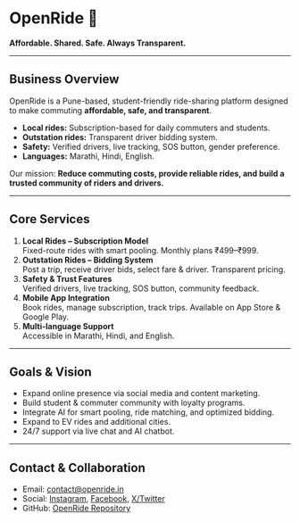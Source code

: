 # OpenRide 🚗

**Affordable. Shared. Safe. Always Transparent.**

---

## **Business Overview**
OpenRide is a Pune-based, student-friendly ride-sharing platform designed to make commuting **affordable, safe, and transparent**.  
- **Local rides:** Subscription-based for daily commuters and students.  
- **Outstation rides:** Transparent driver bidding system.  
- **Safety:** Verified drivers, live tracking, SOS button, gender preference.  
- **Languages:** Marathi, Hindi, English.  

Our mission: **Reduce commuting costs, provide reliable rides, and build a trusted community of riders and drivers.**

---

## **Core Services**
1. **Local Rides – Subscription Model**  
   Fixed-route rides with smart pooling. Monthly plans ₹499–₹999.  
2. **Outstation Rides – Bidding System**  
   Post a trip, receive driver bids, select fare & driver. Transparent pricing.  
3. **Safety & Trust Features**  
   Verified drivers, live tracking, SOS button, community feedback.  
4. **Mobile App Integration**  
   Book rides, manage subscription, track trips. Available on App Store & Google Play.  
5. **Multi-language Support**  
   Accessible in Marathi, Hindi, and English.  

---

## **Goals & Vision**
- Expand online presence via social media and content marketing.  
- Build student & commuter community with loyalty programs.  
- Integrate AI for smart pooling, ride matching, and optimized bidding.  
- Expand to EV rides and additional cities.  
- 24/7 support via live chat and AI chatbot.  

---

## **Contact & Collaboration**
- Email: contact@openride.in  
- Social: [Instagram](#), [Facebook](#), [X/Twitter](#)  
- GitHub: [OpenRide Repository](#)
